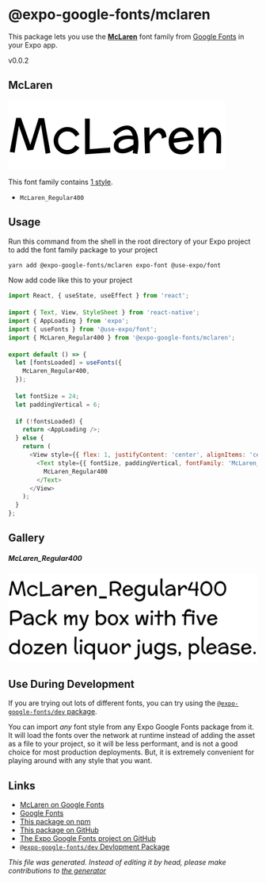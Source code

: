 # @expo-google-fonts/mclaren

This package lets you use the [**McLaren**](https://fonts.google.com/specimen/McLaren) font family from [Google Fonts](https://fonts.google.com/) in your Expo app.

v0.0.2

## McLaren

![McLaren](./font-family.png)

This font family contains [1 style](#gallery).

- `McLaren_Regular400`

## Usage

Run this command from the shell in the root directory of your Expo project to add the font family package to your project
```sh
yarn add @expo-google-fonts/mclaren expo-font @use-expo/font
```

Now add code like this to your project
```js
import React, { useState, useEffect } from 'react';

import { Text, View, StyleSheet } from 'react-native';
import { AppLoading } from 'expo';
import { useFonts } from '@use-expo/font';
import { McLaren_Regular400 } from '@expo-google-fonts/mclaren';

export default () => {
  let [fontsLoaded] = useFonts({
    McLaren_Regular400,
  });

  let fontSize = 24;
  let paddingVertical = 6;

  if (!fontsLoaded) {
    return <AppLoading />;
  } else {
    return (
      <View style={{ flex: 1, justifyContent: 'center', alignItems: 'center' }}>
        <Text style={{ fontSize, paddingVertical, fontFamily: 'McLaren_Regular400' }}>
          McLaren_Regular400
        </Text>
      </View>
    );
  }
};

```

## Gallery

##### McLaren_Regular400
![McLaren_Regular400](./ca48a5e17b0201057453d49c4271d139e5824b553505ad1c6fbbd7cbbbf4d1dc.ttf.png)


## Use During Development

If you are trying out lots of different fonts, you can try using the [`@expo-google-fonts/dev` package](https://www.npmjs.com/package/@expo-google-fonts/dev).

You can import *any* font style from any Expo Google Fonts package from it. It will load the fonts
over the network at runtime instead of adding the asset as a file to your project, so it will be 
less performant, and is not a good choice for most production deployments. But, it is extremely convenient
for playing around with any style that you want.

## Links

- [McLaren on Google Fonts](https://fonts.google.com/specimen/McLaren)
- [Google Fonts](https://fonts.google.com/)
- [This package on npm](https://www.npmjs.com/package/@expo-google-fonts/mclaren)
- [This package on GitHub](https://github.com/expo/google-fonts/tree/master/font-packages/mclaren)
- [The Expo Google Fonts project on GitHub](https://github.com/expo/google-fonts)
- [`@expo-google-fonts/dev` Devlopment Package](https://github.com/expo/google-fonts/tree/master/font-packages/dev)


*This file was generated. Instead of editing it by head, please make contributions to [the generator](https://github.com/expo/google-fonts/tree/master/packages/generator)*
